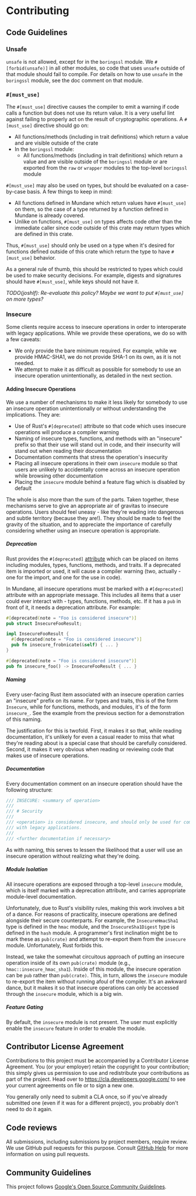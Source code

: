 <!-- Copyright 2018 Google LLC

Use of this source code is governed by an MIT-style
license that can be found in the LICENSE file or at
https://opensource.org/licenses/MIT. -->

# Contributing

## Code Guidelines

### Unsafe

`unsafe` is not allowed, except for in the `boringssl` module. We
`#[forbid(unsafe)]` in all other modules, so code that uses `unsafe` outside of
that module should fail to compile. For details on how to use `unsafe` in the
`boringssl` module, see the doc comment on that module.

### `#[must_use]`

The `#[must_use]` directive causes the compiler to emit a warning if code calls
a function but does not use its return value. It is a very useful lint against
failing to properly act on the result of cryptographic operations. A
`#[must_use]` directive should go on:
- All functions/methods (including in trait definitions) which return a value
  and are visible outside of the crate
- In the `boringssl` module:
  - All functions/methods (including in trait definitions) which return a value
    and are visible outside of the `boringssl` module or are exported from the
    `raw` or `wrapper` modules to the top-level `boringssl` module

`#[must_use]` may also be used on types, but should be evaluated on a
case-by-case basis. A few things to keep in mind:
- All functions defined in Mundane which return values have `#[must_use]` on
  them, so the case of a type returned by a function defined in Mundane is
  already covered.
- Unlike on functions, `#[must_use]` on types affects code other than the
  immediate caller since code outside of this crate may return types which are
  defined in this crate.

Thus, `#[must_use]` should only be used on a type when it's desired for
functions defined outside of this crate which return the type to have
`#[must_use]` behavior.

As a general rule of thumb, this should be restricted to types which could be
used to make security decisions. For example, digests and signatures should have
`#[must_use]`, while keys should not have it.

*TODO(joshlf): Re-evaluate this policy? Maybe we want to put `#[must_use]` on
more types?*

### Insecure

Some clients require access to insecure operations in order to interoperate with
legacy applications. While we provide these operations, we do so with a few
caveats:
- We only provide the bare minimum required. For example, while we provide
  HMAC-SHA1, we do not provide SHA-1 on its own, as it is not needed.
- We attempt to make it as difficult as possible for somebody to use an insecure
  operation unintentionally, as detailed in the next section.

#### Adding Insecure Operations

We use a number of mechanisms to make it less likely for somebody to use an
insecure operation unintentionally or without understanding the implications.
They are:
- Use of Rust's `#[deprecated]` attribute so that code which uses insecure
  operations will produce a compiler warning
- Naming of insecure types, functions, and methods with an "insecure" prefix so
  that their use will stand out in code, and their insecurity will stand out
  when reading their documentation
- Documentation comments that stress the operation's insecurity
- Placing all insecure operations in their own `insecure` module so that users
  are unlikely to accidentally come across an insecure operation while browsing
  other documentation
- Placing the `insecure` module behind a feature flag which is disabled by
  default

The whole is also more than the sum of the parts. Taken together, these
mechanisms serve to give an appropriate air of gravitas to insecure operations.
Users should feel uneasy - like they're wading into dangerous and subtle
territory (because they are!). They should be made to feel the gravity of the
situation, and to appreciate the importance of carefully considering whether
using an insecure operation is appropriate.

##### Deprecation

Rust provides the `#[deprecated]`
[attribute](https://doc.rust-lang.org/reference/attributes.html) which can be
placed on items including modules, types, functions, methods, and traits. If a
deprecated item is imported or used, it will cause a compiler warning (two,
actually - one for the import, and one for the use in code).

In Mundane, all insecure operations must be marked with a `#[deprecated]`
attribute with an appropriate message. This includes all items that a user could
ever interact with - types, functions, methods, etc. If it has a `pub` in front
of it, it needs a deprecation attribute. For example:

```rust
#[deprecated(note = "Foo is considered insecure")]
pub struct InsecureFooResult;

impl InsecureFooResult {
  #[deprecated(note = "Foo is considered insecure")]
  pub fn insecure_frobnicate(&self) { ... }
}

#[deprecated(note = "Foo is considered insecure")]
pub fn insecure_foo() -> InsecureFooResult { ... }
```

##### Naming

Every user-facing Rust item associated with an insecure operation carries an
"insecure" prefix on its name. For types and traits, this is of the form
`Insecure`, while for functions, methods, and modules, it's of the form
`insecure_`. See the example from the previous section for a demonstration of
this naming.

The justification for this is twofold. First, it makes it so that, while reading
documentation, it's unlikely for even a casual reader to miss that what they're
reading about is a special case that should be carefully considered. Second, it
makes it very obvious when reading or reviewing code that makes use of insecure
operations.

##### Documentation

Every documentation comment on an insecure operation should have the following
structure:

```rust
/// INSECURE: <summary of operation>
///
/// # Security
///
/// <operation> is considered insecure, and should only be used for compatibility
/// with legacy applications.
///
/// <further documentation if necessary>
```

As with naming, this serves to lessen the likelihood that a user will use an
insecure operation without realizing what they're doing.

##### Module Isolation

All insecure operations are exposed through a top-level `insecure` module, which
is itself marked with a deprecation attribute, and carries appropriate
module-level documentation.

Unfortunately, due to Rust's visibility rules, making this work involves a bit
of a dance. For reasons of practicality, insecure operations are defined
alongside their secure counterparts. For example, the `InsecureHmacSha1` type is
defined in the `hmac` module, and the `InsecureSha1Digest` type is defined in
the `hash` module. A programmer's first inclination might be to mark these as
`pub(crate)` and attempt to re-export them from the `insecure` module.
Unfortunately, Rust forbids this.

Instead, we take the somewhat circuitous approach of putting an insecure
operation inside of its own `pub(crate)` module (e.g.,
`hmac::insecure_hmac_sha1`). Inside of this module, the insecure operation can be
`pub` rather than `pub(crate)`. This, in turn, allows the `insecure` module to
re-export the item without running afoul of the compiler. It's an awkward dance,
but it makes it so that insecure operations can only be accessed through the
`insecure` module, which is a big win.

##### Feature Gating

By default, the `insecure` module is not present. The user must explicitly
enable the `insecure` feature in order to enable the module.

## Contributor License Agreement

Contributions to this project must be accompanied by a Contributor License
Agreement. You (or your employer) retain the copyright to your contribution;
this simply gives us permission to use and redistribute your contributions as
part of the project. Head over to <https://cla.developers.google.com/> to see
your current agreements on file or to sign a new one.

You generally only need to submit a CLA once, so if you've already submitted one
(even if it was for a different project), you probably don't need to do it
again.

## Code reviews

All submissions, including submissions by project members, require review. We
use GitHub pull requests for this purpose. Consult
[GitHub Help](https://help.github.com/articles/about-pull-requests/) for more
information on using pull requests.

## Community Guidelines

This project follows [Google's Open Source Community
Guidelines](https://opensource.google.com/conduct/).
